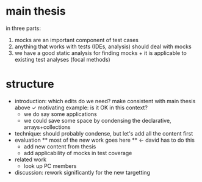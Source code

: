 # main thesis

in three parts:
1. mocks are an important component of test cases
2. anything that works with tests (IDEs, analysis) should deal with mocks
3. we have a good static analysis for finding mocks + it is applicable to existing test analyses (focal methods)

# structure

* introduction: which edits do we need? make consistent with main thesis above
✓ motivating example: is it OK in this context?
  - we do say some applications
  - we could save some space by condensing the declarative, arrays+collections
* technique: should probably condense, but let's add all the content first
* evaluation ** most of the new work goes here ** <- david has to do this
  - add new content from thesis
  - add applicability of mocks in test coverage
* related work
  - look up PC members
* discussion: rework significantly for the new targetting
